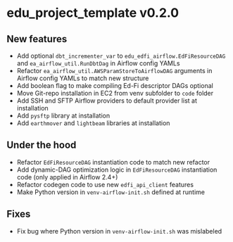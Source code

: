 # edu_project_template v0.2.0
## New features
- Add optional `dbt_incrementer_var` to `edu_edfi_airflow.EdFiResourceDAG` and `ea_airflow_util.RunDbtDag` in Airflow config YAMLs
- Refactor `ea_airflow_util.AWSParamStoreToAirflowDAG` arguments in Airflow config YAMLs to match new structure
- Add boolean flag to make compiling Ed-Fi descriptor DAGs optional
- Move Git-repo installation in EC2 from venv subfolder to `code` folder
- Add SSH and SFTP Airflow providers to default provider list at installation
- Add `pysftp` library at installation
- Add `earthmover` and `lightbeam` libraries at installation

## Under the hood
- Refactor `EdFiResourceDAG` instantiation code to match new refactor
- Add dynamic-DAG optimization logic in `EdFiResourceDAG` instantiation code (only applied in Airflow 2.4+)
- Refactor codegen code to use new `edfi_api_client` features
- Make Python version in `venv-airflow-init.sh` defined at runtime

## Fixes
- Fix bug where Python version in `venv-airflow-init.sh` was mislabeled
